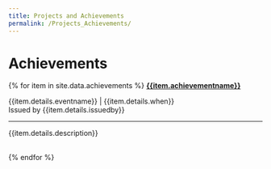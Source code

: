```yaml
---
title: Projects and Achievements
permalink: /Projects_Achievements/
---
```


# Achievements
{% for item in site.data.achievements %}
<span style='font-weight: bold;'><a href="{{site.projects}}{{item.details.link}}"> {{item.achievementname}} </a></span>
<p> {{item.details.eventname}} | {{item.details.when}} <br> Issued by {{item.details.issuedby}} </p>
<hr>
<p> {{item.details.description}} <br> <br> </p>
{% endfor %}
